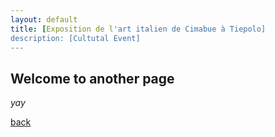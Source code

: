```yaml
---
layout: default
title: [Exposition de l'art italien de Cimabue à Tiepolo]
description: [Cultutal Event]
---
```


## Welcome to another page

_yay_

[back](./)
